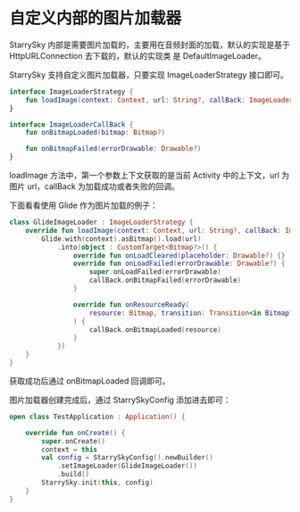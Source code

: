 # 自定义内部的图片加载器

StarrySky 内部是需要图片加载的，主要用在音频封面的加载，默认的实现是基于 HttpURLConnection 去下载的，默认的实现类
是 DefaultImageLoader。

StarrySky 支持自定义图片加载器，只要实现 ImageLoaderStrategy 接口即可。

```kotlin
interface ImageLoaderStrategy {
    fun loadImage(context: Context, url: String?, callBack: ImageLoaderCallBack)
}

interface ImageLoaderCallBack {
    fun onBitmapLoaded(bitmap: Bitmap?)

    fun onBitmapFailed(errorDrawable: Drawable?)
}
```

loadImage 方法中，第一个参数上下文获取的是当前 Activity 中的上下文，url 为图片 url，callBack 为加载成功或者失败的回调。


下面看看使用 Glide 作为图片加载的例子：

```kotlin
class GlideImageLoader : ImageLoaderStrategy {
    override fun loadImage(context: Context, url: String?, callBack: ImageLoaderCallBack) {
        Glide.with(context).asBitmap().load(url)
            .into(object : CustomTarget<Bitmap?>() {
                override fun onLoadCleared(placeholder: Drawable?) {}
                override fun onLoadFailed(errorDrawable: Drawable?) {
                    super.onLoadFailed(errorDrawable)
                    callBack.onBitmapFailed(errorDrawable)
                }

                override fun onResourceReady(
                    resource: Bitmap, transition: Transition<in Bitmap?>?
                ) {
                    callBack.onBitmapLoaded(resource)
                }
            })
    }
}
```

获取成功后通过 onBitmapLoaded 回调即可。

图片加载器创建完成后，通过 StarrySkyConfig 添加进去即可：

```kotlin
open class TestApplication : Application() {

    override fun onCreate() {
        super.onCreate()
        context = this
        val config = StarrySkyConfig().newBuilder()
            .setImageLoader(GlideImageLoader())
            .build()
        StarrySky.init(this, config)
    }
}
```
